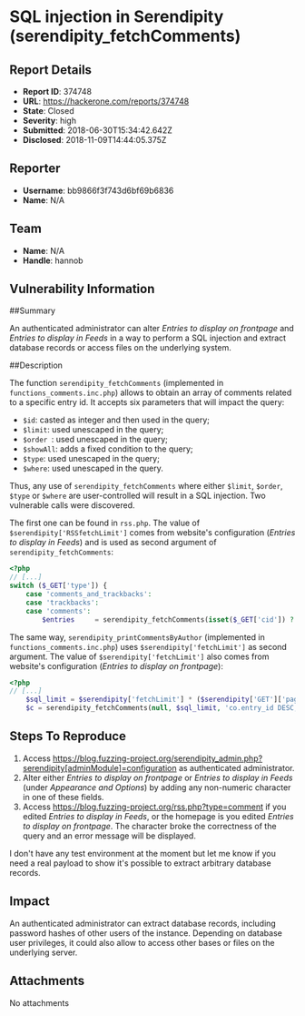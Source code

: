 # SQL injection in Serendipity (serendipity_fetchComments)

## Report Details
- **Report ID**: 374748
- **URL**: https://hackerone.com/reports/374748
- **State**: Closed
- **Severity**: high
- **Submitted**: 2018-06-30T15:34:42.642Z
- **Disclosed**: 2018-11-09T14:44:05.375Z

## Reporter
- **Username**: bb9866f3f743d6bf69b6836
- **Name**: N/A

## Team
- **Name**: N/A
- **Handle**: hannob

## Vulnerability Information
##Summary

An authenticated administrator can alter *Entries to display on frontpage* and *Entries to display in Feeds* in a way to perform a SQL injection and extract database records or access files on the underlying system.

##Description

The function `serendipity_fetchComments` (implemented in `functions_comments.inc.php`) allows to obtain an array of comments related to a specific entry id. It accepts six parameters that will impact the query:
- `$id`: casted as integer and then used in the query;
- `$limit`: used unescaped in the query;
- `$order `: used unescaped in the query;
- `$showAll`: adds a fixed condition to the query;
- `$type`: used unescaped in the query;
- `$where`: used unescaped in the query.

Thus, any use of `serendipity_fetchComments` where either `$limit`, `$order`, `$type` or `$where` are user-controlled will result in a SQL injection. Two vulnerable calls were discovered.

The first one can be found in `rss.php`. The value of `$serendipity['RSSfetchLimit']` comes from website's configuration (*Entries to display in Feeds*) and is used as second argument of `serendipity_fetchComments`:

```php
<?php
// [...]
switch ($_GET['type']) {
    case 'comments_and_trackbacks':
    case 'trackbacks':
    case 'comments':
        $entries     = serendipity_fetchComments(isset($_GET['cid']) ? $_GET['cid'] : null, $serendipity['RSSfetchLimit'], 'co.id desc', false, $_GET['type']);
```

The same way, `serendipity_printCommentsByAuthor` (implemented in `functions_comments.inc.php`) uses `$serendipity['fetchLimit']` as second argument. The value of `$serendipity['fetchLimit']` also comes from website's configuration (*Entries to display on frontpage*):

```php
<?php
// [...]
    $sql_limit = $serendipity['fetchLimit'] * ($serendipity['GET']['page']-1) . ',' . $serendipity['fetchLimit'];
    $c = serendipity_fetchComments(null, $sql_limit, 'co.entry_id DESC, co.id ASC', false, $type, $sql_where);
```
## Steps To Reproduce

  1. Access https://blog.fuzzing-project.org/serendipity_admin.php?serendipity[adminModule]=configuration as authenticated administrator.
  1. Alter either *Entries to display on frontpage* or *Entries to display in Feeds* (under *Appearance and Options*) by adding any non-numeric character in one of these fields.
  1. Access https://blog.fuzzing-project.org/rss.php?type=comment if you edited *Entries to display in Feeds*, or the homepage is you edited *Entries to display on frontpage*. The character 
broke the correctness of the query and an error message will be displayed.

I don't have any test environment at the moment but let me know if you need a real payload to show it's possible to extract arbitrary database records.

## Impact

An authenticated administrator can extract database records, including password hashes of other users of the instance. Depending on database user privileges, it could also allow to access other bases or files on the underlying server.

## Attachments
No attachments

